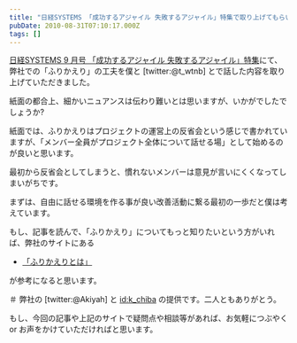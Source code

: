 ```yaml
---
title: "日経SYSTEMS 「成功するアジャイル 失敗するアジャイル」特集で取り上げてもらいました"
pubDate: 2010-08-31T07:10:17.000Z
tags: []
---
```


[日経SYSTEMS 9 月号 「成功するアジャイル 失敗するアジャイル」特集](http://ec.nikkeibp.co.jp/item/backno/OS0209.html)にて、弊社での「ふりかえり」の工夫を僕と [twitter:@t_wtnb] とで話した内容を取り上げていただきました。

紙面の都合上、細かいニュアンスは伝わり難いとは思いますが、いかがでしたでしょうか?

紙面では、ふりかえりはプロジェクトの運営上の反省会という感じで書かれていますが、「メンバー全員がプロジェクト全体について話せる場」として始めるのが良いと思います。

最初から反省会としてしまうと、慣れないメンバーは意見が言いにくくなってしまいがちです。

まずは、自由に話せる環境を作る事が良い改善活動に繋る最初の一歩だと僕は考えています。

もし、記事を読んで、「ふりかえり」についてもっと知りたいという方がいれば、弊社のサイトにある

- [「ふりかえりとは」](http://agile.esm.co.jp/scrum/retrospective.html)

が参考になると思います。

＃ 弊社の [twitter:@Akiyah] と [id:k_chiba](http://blog.hatena.ne.jp/k_chiba/) の提供です。二人ともありがとう。

もし、今回の記事や上記のサイトで疑問点や相談等があれば、お気軽につぶやく or お声をかけていただければと思います。